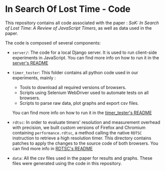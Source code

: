 # In Search Of Lost Time - Code

This repository contains all code associated with the paper : _SoK: In Search of Lost Time: A Review of JavaScript Timers_, as well as data used in the paper.

The code is composed of several components:

- `server/`: The code for a local Django server. It is used to run client-side experiments in JavaScript. You can find more info on how to run it in the [server's README](server/README.md)

- `timer_tester`: This folder contains all python code used in our experiments, mainly :
  - Tools to download all required versions of browsers.
  - Scripts using Selenium WebDriver used to automate tests on all browsers.
  - Scripts to parse raw data, plot graphs and export csv files.

  You can find more info on how to run it in the [timer_tester's README](timer_tester/README.md)

- `rdtsc`: In order to evaluate timers' resolution and measurement overhead with precision, we built custom versions of Firefox and Chromium containing `performance.rdtsc`, a method calling the native `RDTSC` instruction to retrieve a high resolution timer. This directory contains patches to apply the changes to the source code of both browsers. You can find more info in [RDTSC's README](rdtsc/README.md)

- `data`: All the csv files used in the paper for results and graphs. These files were generated using the code in this repository.
